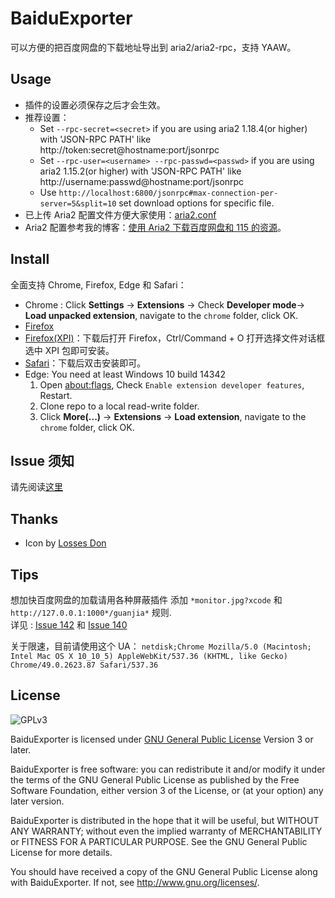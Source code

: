 # BaiduExporter

可以方便的把百度网盘的下载地址导出到 aria2/aria2-rpc，支持 YAAW。

## Usage

- 插件的设置必须保存之后才会生效。
- 推荐设置：
    - Set `--rpc-secret=<secret>` if you are using aria2 1.18.4(or higher) with 'JSON-RPC PATH' like http://token:secret@hostname:port/jsonrpc
    - Set `--rpc-user=<username> --rpc-passwd=<passwd>` if you are using aria2 1.15.2(or higher) with 'JSON-RPC PATH' like http://username:passwd@hostname:port/jsonrpc
    - Use `http://localhost:6800/jsonrpc#max-connection-per-server=5&split=10` set download options for specific file.
- 已上传 Aria2 配置文件方便大家使用：[aria2.conf](https://raw.githubusercontent.com/acgotaku/BaiduExporter/master/aria2c/aria2.conf)
- Aria2 配置参考我的博客：[使用 Aria2 下载百度网盘和 115 的资源](https://blog.icehoney.me/posts/2015-01-31-Aria2-download)。

## Install

全面支持 Chrome, Firefox, Edge 和 Safari：

* Chrome : Click **Settings** -> **Extensions** -> Check **Developer mode**-> **Load unpacked extension**, navigate to the `chrome` folder, click OK.
* [Firefox](https://addons.mozilla.org/zh-CN/firefox/addon/baiduexporter)
* [Firefox(XPI)](https://raw.githubusercontent.com/acgotaku/BaiduExporter/master/firefox/BaiduExporter.xpi)：下载后打开 Firefox，Ctrl/Command + O 打开选择文件对话框选中 XPI 包即可安装。
* [Safari](https://raw.githubusercontent.com/acgotaku/BaiduExporter/master/safari/BaiduExporter.safariextz)：下载后双击安装即可。
* Edge: You need at least Windows 10 build 14342
    1. Open [about:flags](about:flags), Check `Enable extension developer features`, Restart.
    2. Clone repo to a local read-write folder.
    3. Click **More(...)** -> **Extensions** -> **Load extension**, navigate to the `chrome` folder, click OK.

## Issue 须知

请先阅读[这里](https://github.com/acgotaku/BaiduExporter/issues/128)

## Thanks

- Icon by [Losses Don](https://github.com/Losses)

## Tips

想加快百度网盘的加载请用各种屏蔽插件 添加 `*monitor.jpg?xcode` 和 `http://127.0.0.1:1000*/guanjia*` 规则.  
详见 : [Issue 142](https://github.com/acgotaku/BaiduExporter/issues/142) 和 [Issue 140](https://github.com/acgotaku/BaiduExporter/issues/140)

关于限速，目前请使用这个 UA：
`netdisk;Chrome Mozilla/5.0 (Macintosh; Intel Mac OS X 10_10_5) AppleWebKit/537.36 (KHTML, like Gecko) Chrome/49.0.2623.87 Safari/537.36`

## License

![GPLv3](https://www.gnu.org/graphics/gplv3-127x51.png)

BaiduExporter is licensed under [GNU General Public License](https://www.gnu.org/licenses/gpl.html) Version 3 or later.

BaiduExporter is free software: you can redistribute it and/or modify
it under the terms of the GNU General Public License as published by
the Free Software Foundation, either version 3 of the License, or
(at your option) any later version.

BaiduExporter is distributed in the hope that it will be useful,
but WITHOUT ANY WARRANTY; without even the implied warranty of
MERCHANTABILITY or FITNESS FOR A PARTICULAR PURPOSE.  See the
GNU General Public License for more details.

You should have received a copy of the GNU General Public License
along with BaiduExporter.  If not, see <http://www.gnu.org/licenses/>.
